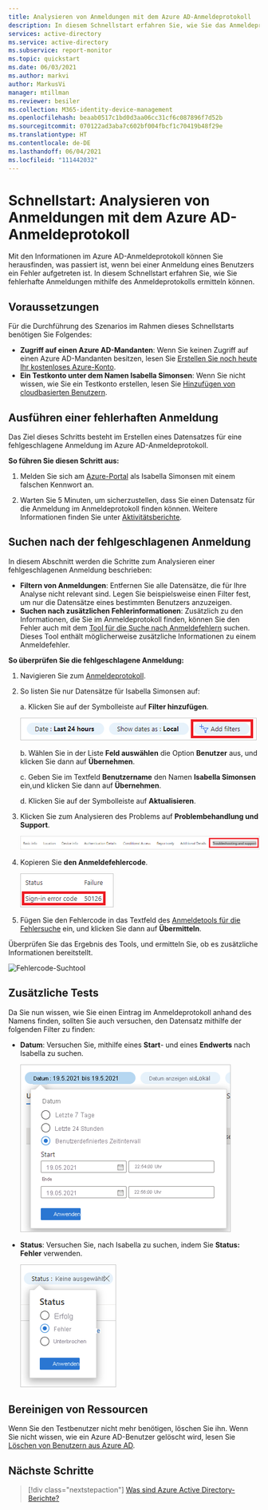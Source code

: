 ```yaml
---
title: Analysieren von Anmeldungen mit dem Azure AD-Anmeldeprotokoll
description: In diesem Schnellstart erfahren Sie, wie Sie das Anmeldeprotokoll verwenden können, um den Grund für eine fehlgeschlagene Anmeldung bei Azure AD zu ermitteln.
services: active-directory
ms.service: active-directory
ms.subservice: report-monitor
ms.topic: quickstart
ms.date: 06/03/2021
ms.author: markvi
author: MarkusVi
manager: mtillman
ms.reviewer: besiler
ms.collection: M365-identity-device-management
ms.openlocfilehash: beaab0517c1bd0d3aa06cc31cf6c087896f7d52b
ms.sourcegitcommit: 070122ad3aba7c602bf004fbcf1c70419b48f29e
ms.translationtype: HT
ms.contentlocale: de-DE
ms.lasthandoff: 06/04/2021
ms.locfileid: "111442032"
---
```

# <a name="quickstart-analyze-sign-ins-with-the-azure-ad-sign-ins-log"></a>Schnellstart: Analysieren von Anmeldungen mit dem Azure AD-Anmeldeprotokoll 

Mit den Informationen im Azure AD-Anmeldeprotokoll können Sie herausfinden, was passiert ist, wenn bei einer Anmeldung eines Benutzers ein Fehler aufgetreten ist. In diesem Schnellstart erfahren Sie, wie Sie fehlerhafte Anmeldungen mithilfe des Anmeldeprotokolls ermitteln können.


## <a name="prerequisites"></a>Voraussetzungen

Für die Durchführung des Szenarios im Rahmen dieses Schnellstarts benötigen Sie Folgendes:

- **Zugriff auf einen Azure AD-Mandanten**: Wenn Sie keinen Zugriff auf einen Azure AD-Mandanten besitzen, lesen Sie [Erstellen Sie noch heute Ihr kostenloses Azure-Konto](https://azure.microsoft.com/free/?WT.mc_id=A261C142F). 
- **Ein Testkonto unter dem Namen Isabella Simonsen**: Wenn Sie nicht wissen, wie Sie ein Testkonto erstellen, lesen Sie [Hinzufügen von cloudbasierten Benutzern](../fundamentals/add-users-azure-active-directory.md#add-a-new-user).

## <a name="perform-a-failed-sign-in"></a>Ausführen einer fehlerhaften Anmeldung

Das Ziel dieses Schritts besteht im Erstellen eines Datensatzes für eine fehlgeschlagene Anmeldung im Azure AD-Anmeldeprotokoll.

**So führen Sie diesen Schritt aus:**

1. Melden Sie sich am [Azure-Portal](https://portal.azure.com/) als Isabella Simonsen mit einem falschen Kennwort an.

2. Warten Sie 5 Minuten, um sicherzustellen, dass Sie einen Datensatz für die Anmeldung im Anmeldeprotokoll finden können. Weitere Informationen finden Sie unter [Aktivitätsberichte](reference-reports-latencies.md#activity-reports).



## <a name="find-the-failed-sign-in"></a>Suchen nach der fehlgeschlagenen Anmeldung

In diesem Abschnitt werden die Schritte zum Analysieren einer fehlgeschlagenen Anmeldung beschrieben:

- **Filtern von Anmeldungen**: Entfernen Sie alle Datensätze, die für Ihre Analyse nicht relevant sind. Legen Sie beispielsweise einen Filter fest, um nur die Datensätze eines bestimmten Benutzers anzuzeigen.
- **Suchen nach zusätzlichen Fehlerinformationen**: Zusätzlich zu den Informationen, die Sie im Anmeldeprotokoll finden, können Sie den Fehler auch mit dem [Tool für die Suche nach Anmeldefehlern](https://login.microsoftonline.com/error) suchen. Dieses Tool enthält möglicherweise zusätzliche Informationen zu einem Anmeldefehler. 


**So überprüfen Sie die fehlgeschlagene Anmeldung:**

1. Navigieren Sie zum [Anmeldeprotokoll](https://portal.azure.com/#blade/Microsoft_AAD_IAM/ActiveDirectoryMenuBlade/SignIns).

2. So listen Sie nur Datensätze für Isabella Simonsen auf:

    a. Klicken Sie auf der Symbolleiste auf **Filter hinzufügen**.
    
    ![Hinzufügen eines Benutzerfilters](./media/quickstart-analyze-sign-in/add-filters.png)   

    b. Wählen Sie in der Liste **Feld auswählen** die Option **Benutzer** aus, und klicken Sie dann auf **Übernehmen**.

    c. Geben Sie im Textfeld **Benutzername** den Namen **Isabella Simonsen** ein,und klicken Sie dann auf **Übernehmen**.

    d. Klicken Sie auf der Symbolleiste auf **Aktualisieren**.

3. Klicken Sie zum Analysieren des Problems auf **Problembehandlung und Support**.

    ![Filter hinzufügen](./media/quickstart-analyze-sign-in/troubleshooting-and-support.png)   

4. Kopieren Sie **den Anmeldefehlercode**.

    ![Anmeldefehler](./media/quickstart-analyze-sign-in/sign-in-error-code.png)   


5. Fügen Sie den Fehlercode in das Textfeld des [Anmeldetools für die Fehlersuche](https://login.microsoftonline.com/error) ein, und klicken Sie dann auf **Übermitteln**.

Überprüfen Sie das Ergebnis des Tools, und ermitteln Sie, ob es zusätzliche Informationen bereitstellt.

![Fehlercode-Suchtool](./media/concept-all-sign-ins/error-code-lookup-tool.png)


## <a name="additional-tests"></a>Zusätzliche Tests

Da Sie nun wissen, wie Sie einen Eintrag im Anmeldeprotokoll anhand des Namens finden, sollten Sie auch versuchen, den Datensatz mithilfe der folgenden Filter zu finden:

- **Datum**: Versuchen Sie, mithilfe eines **Start**- und eines **Endwerts** nach Isabella zu suchen.

    ![Datumsfilter](./media/quickstart-analyze-sign-in/start-and-end-filter.png)

- **Status**: Versuchen Sie, nach Isabella zu suchen, indem Sie **Status: Fehler** verwenden.

    ![Status „Fehler“](./media/quickstart-analyze-sign-in/status-failure.png)




## <a name="clean-up-resources"></a>Bereinigen von Ressourcen

Wenn Sie den Testbenutzer nicht mehr benötigen, löschen Sie ihn. Wenn Sie nicht wissen, wie ein Azure AD-Benutzer gelöscht wird, lesen Sie [Löschen von Benutzern aus Azure AD](../fundamentals/add-users-azure-active-directory.md#delete-a-user).

## <a name="next-steps"></a>Nächste Schritte

> [!div class="nextstepaction"]
> [Was sind Azure Active Directory-Berichte?](overview-reports.md)

